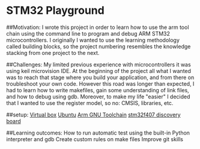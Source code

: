 # STM32 Playground

##Motivation:
	I wrote this project in order to learn how to use the arm tool chain using the command line to program and debug ARM STM32 microcontrollers.
	I originally I wanted to use the learning methodology called building blocks, so the project numbering resembles the knowledge stacking from one project to the next.
		
##Challenges:
	My limited previous experience with microcontrollers it was using keil microvision IDE.
	At the beginning of the project all what I wanted was to reach that stage where you build your application, and from there on troubleshoot your own code. However this road was longer than expected, I had to learn how to write makefiles, gain some understanding of link files, and how to debug using gdb. Moreover, to make my life "easier" I decided that I wanted to use the register model, so no: CMSIS, libraries, etc.

##setup:
	[Virtual box](https://www.virtualbox.org/)
	[Ubuntu](https://ubuntu.com/#download)
	[Arm GNU Toolchain](https://developer.arm.com/tools-and-software/open-source-software/developer-tools/gnu-toolchain/gnu-rm/downloads)
	[stm32f407 discovery board](https://www.st.com/en/evaluation-tools/stm32f4discovery.html)
		
##Learning outcomes:
	How to run automatic test using the built-in Python interpreter and gdb
	Create custom rules on make files
	Improve git skills
